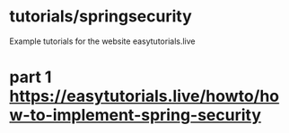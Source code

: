 # tutorials/springsecurity
Example tutorials for the website easytutorials.live
# part 1 https://easytutorials.live/howto/how-to-implement-spring-security
